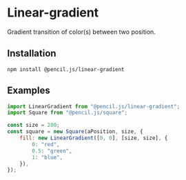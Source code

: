 # Linear-gradient

Gradient transition of color(s) between two position.


## Installation

    npm install @pencil.js/linear-gradient


## Examples

```js
import LinearGradient from "@pencil.js/linear-gradient";
import Square from "@pencil.js/square";

const size = 200;
const square = new Square(aPosition, size, {
    fill: new LinearGradient([0, 0], [size, size], {
        0: "red",
        0.5: "green",
        1: "blue",
    }),
});
```
